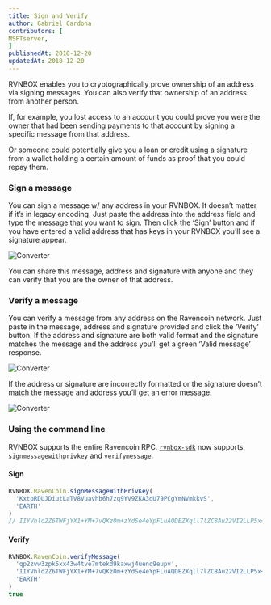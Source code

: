 ```yaml
---
title: Sign and Verify
author: Gabriel Cardona
contributors: [
MSFTserver,
]
publishedAt: 2018-12-20
updatedAt: 2018-12-20
---
```


RVNBOX enables you to cryptographically prove ownership of an address via signing messages. You can also verify that ownership of an address from another person.

If, for example, you lost access to an account you could prove you were the owner that had been sending payments to that account by signing a specific message from that address.

Or someone could potentially give you a loan or credit using a signature from a wallet holding a certain amount of funds as proof that you could repay them.

### Sign a message

You can sign a message w/ any address in your RVNBOX. It doesn’t matter if it’s in legacy encoding. Just paste the address into the address field and type the message that you want to sign. Then click the ‘Sign’ button and if you have entered a valid address that has keys in your RVNBOX you’ll see a signature appear.

![Converter](https://github.com/bigearth/bitblog/blob/master/assets/verify-legacy.png)

You can share this message, address and signature with anyone and they can verify that you are the owner of that address.

### Verify a message

You can verify a message from any address on the Ravencoin network. Just paste in the message, address and signature provided and click the ‘Verify’ button. If the address and signature are both valid format and the signature matches the message and the address you’ll get a green ‘Valid message’ response.

![Converter](https://bigearth.github.io/bitblog/blob/master/assets/verify-legacy.png)

If the address or signature are incorrectly formatted or the signature doesn’t match the message and address you’ll get an error message.

![Converter](https://bigearth.github.io/bitblog/blob/master/assets/verify-fail.png)

### Using the command line

RVNBOX supports the entire Ravencoin RPC. [`rvnbox-sdk`](https://www.npmjs.com/package/rvnbox-sdk) now supports, `signmessagewithprivkey` and `verifymessage`.

#### Sign

```javascript
RVNBOX.RavenCoin.signMessageWithPrivKey(
  'KxtpRDUJDiutLaTV8Vuavhb6h7zq9YV9ZKA3dU79PCgYmNVmkkvS',
  'EARTH'
)
// IIYVhlo2Z6TWFjYX1+YM+7vQKz0m+zYdSe4eYpFLuAQDEZXqll7lZC8Au22VI2LLP5x+IerZckVk3QQPsA3e8/8=
```

#### Verify

```javascript
RVNBOX.RavenCoin.verifyMessage(
  'qp2zvw3zpk5xx43w4tve7mtekd9kaxwj4uenq9eupv',
  'IIYVhlo2Z6TWFjYX1+YM+7vQKz0m+zYdSe4eYpFLuAQDEZXqll7lZC8Au22VI2LLP5x+IerZckVk3QQPsA3e8/8=',
  'EARTH'
)
true
```
